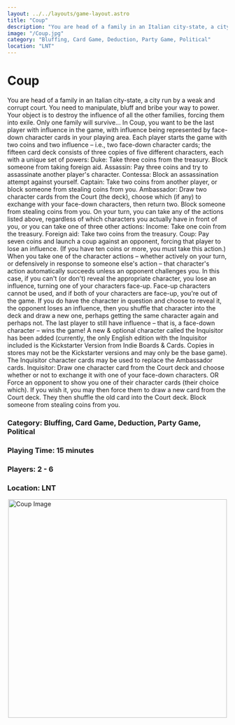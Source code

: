 ```yaml
---
layout: ../../layouts/game-layout.astro
title: "Coup"
description: "You are head of a family in an Italian city-state, a city run by a weak and corrupt court."
image: "/Coup.jpg"
category: "Bluffing, Card Game, Deduction, Party Game, Political"
location: "LNT"
---
```

# Coup

You are head of a family in an Italian city-state, a city run by a weak and corrupt court. You need to manipulate, bluff and bribe your way to power. Your object is to destroy the influence of all the other families, forcing them into exile. Only one family will survive...  In Coup, you want to be the last player with influence in the game, with influence being represented by face-down character cards in your playing area.  Each player starts the game with two coins and two influence &ndash; i.e., two face-down character cards; the fifteen card deck consists of three copies of five different characters, each with a unique set of powers:        Duke: Take three coins from the treasury. Block someone from taking foreign aid.      Assassin: Pay three coins and try to assassinate another player's character.      Contessa: Block an assassination attempt against yourself.      Captain: Take two coins from another player, or block someone from stealing coins from you.      Ambassador: Draw two character cards from the Court (the deck), choose which (if any) to exchange with your face-down characters, then return two. Block someone from stealing coins from you.   On your turn, you can take any of the actions listed above, regardless of which characters you actually have in front of you, or you can take one of three other actions:        Income: Take one coin from the treasury.      Foreign aid: Take two coins from the treasury.      Coup: Pay seven coins and launch a coup against an opponent, forcing that player to lose an influence. (If you have ten coins or more, you must take this action.)   When you take one of the character actions &ndash; whether actively on your turn, or defensively in response to someone else's action &ndash; that character's action automatically succeeds unless an opponent challenges you. In this case, if you can't (or don't) reveal the appropriate character, you lose an influence, turning one of your characters face-up. Face-up characters cannot be used, and if both of your characters are face-up, you're out of the game.  If you do have the character in question and choose to reveal it, the opponent loses an influence, then you shuffle that character into the deck and draw a new one, perhaps getting the same character again and perhaps not.  The last player to still have influence &ndash; that is, a face-down character &ndash; wins the game!  A new &amp; optional character called the Inquisitor has been added (currently, the only English edition with the Inquisitor included is the Kickstarter Version from Indie Boards &amp; Cards. Copies in stores may not be the Kickstarter versions and may only be the base game). The Inquisitor character cards may be used to replace the Ambassador cards.        Inquisitor: Draw one character card from the Court deck and choose whether or not to exchange it with one of your face-down characters. OR Force an opponent to show you one of their character cards (their choice which). If you wish it, you may then force them to draw a new card from the Court deck. They then shuffle the old card into the Court deck. Block someone from stealing coins from you.   

### Category: Bluffing, Card Game, Deduction, Party Game, Political

### Playing Time: 15 minutes

### Players: 2 - 6

### Location: LNT

<img src="/Coup.jpg" alt="Coup Image" width="500" style="display: block; margin: 0 auto">

